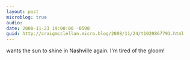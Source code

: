 ```yaml
---
layout: post
microblog: true
audio: 
date: 2008-11-23 19:00:00 -0500
guid: http://craigmcclellan.micro.blog/2008/11/24/t1020867791.html
---
```

wants the sun to shine in Nashville again. I'm tired of the gloom!
